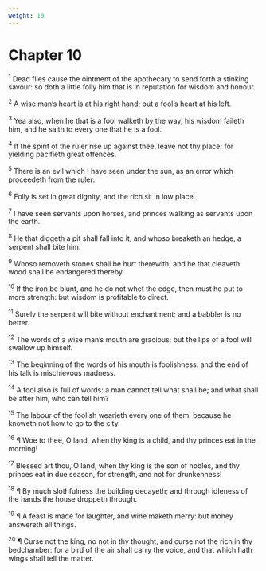 ```yaml
---
weight: 10
---
```


# Chapter 10

<sup>1</sup> Dead flies cause the ointment of the apothecary to send forth a stinking savour: so doth a little folly him that is in reputation for wisdom and honour. 

<sup>2</sup> A wise man’s heart is at his right hand; but a fool’s heart at his left. 

<sup>3</sup> Yea also, when he that is a fool walketh by the way, his wisdom faileth him, and he saith to every one that he is a fool. 

<sup>4</sup> If the spirit of the ruler rise up against thee, leave not thy place; for yielding pacifieth great offences. 

<sup>5</sup> There is an evil which I have seen under the sun, as an error which proceedeth from the ruler: 

<sup>6</sup> Folly is set in great dignity, and the rich sit in low place. 

<sup>7</sup> I have seen servants upon horses, and princes walking as servants upon the earth. 

<sup>8</sup> He that diggeth a pit shall fall into it; and whoso breaketh an hedge, a serpent shall bite him. 

<sup>9</sup> Whoso removeth stones shall be hurt therewith; and he that cleaveth wood shall be endangered thereby. 

<sup>10</sup> If the iron be blunt, and he do not whet the edge, then must he put to more strength: but wisdom is profitable to direct. 

<sup>11</sup> Surely the serpent will bite without enchantment; and a babbler is no better. 

<sup>12</sup> The words of a wise man’s mouth are gracious; but the lips of a fool will swallow up himself. 

<sup>13</sup> The beginning of the words of his mouth is foolishness: and the end of his talk is mischievous madness. 

<sup>14</sup> A fool also is full of words: a man cannot tell what shall be; and what shall be after him, who can tell him? 

<sup>15</sup> The labour of the foolish wearieth every one of them, because he knoweth not how to go to the city. 

<sup>16</sup> ¶ Woe to thee, O land, when thy king is a child, and thy princes eat in the morning! 

<sup>17</sup> Blessed art thou, O land, when thy king is the son of nobles, and thy princes eat in due season, for strength, and not for drunkenness! 

<sup>18</sup> ¶ By much slothfulness the building decayeth; and through idleness of the hands the house droppeth through. 

<sup>19</sup> ¶ A feast is made for laughter, and wine maketh merry: but money answereth all things. 

<sup>20</sup> ¶ Curse not the king, no not in thy thought; and curse not the rich in thy bedchamber: for a bird of the air shall carry the voice, and that which hath wings shall tell the matter. 


